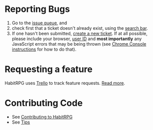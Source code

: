 # Reporting Bugs

1. Go to the [issue queue](https://github.com/lefnire/habitrpg/issues?state=open), and
1. check first that a ticket doesn't already exist, using the [search bar](https://www.evernote.com/shard/s17/sh/4a159680-a709-4949-9805-d849bc124c1d/6276f24fb1dce8985eec7d5b021edd9c).
1. If one hasn't been submitted, [create a new ticket](https://github.com/lefnire/habitrpg/issues/new). If at all possible, please include your browser, [user ID](http://habitrpg.wikia.com/wiki/API#UserID) and **most importantly** any JavaScript errors that may be being thrown (see [Chrome Console instructions](https://developers.google.com/chrome-developer-tools/docs/console#opening_the_console) for how to do that).

# Requesting a feature

HabitRPG uses [Trello](https://trello.com/b/EpoYEYod/habitrpg) to track feature requests. [Read more](https://trello.com/c/8gzGlle8/142-how-to-submit-a-new-request).

# Contributing Code

* See [Contributing to HabitRPG](http://habitrpg.wikia.com/wiki/Contributing_to_HabitRPG)
* See [Tips](http://habitrpg.wikia.com/wiki/Tips)
